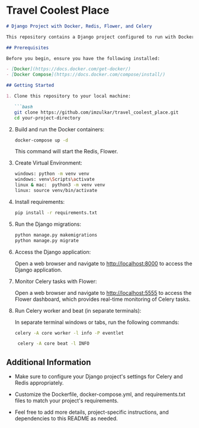 # Travel Coolest Place

```markdown
# Django Project with Docker, Redis, Flower, and Celery

This repository contains a Django project configured to run with Docker containers for the application, Redis, Flower (Celery monitoring), and Celery workers and beat.

## Prerequisites

Before you begin, ensure you have the following installed:

- [Docker](https://docs.docker.com/get-docker/)
- [Docker Compose](https://docs.docker.com/compose/install/)

## Getting Started

1. Clone this repository to your local machine:

   ```bash
   git clone https://github.com/imzulkar/travel_coolest_place.git
   cd your-project-directory
   ```

2. Build and run the Docker containers:

   ```bash
   docker-compose up -d
   ```

   This command will start the  Redis, Flower.
3. Create Virtual Environment:

   ```bash
   windows: python -m venv venv
   windows: venv\Scripts\activate
   linux & mac:  python3 -m venv venv
   linux: source venv/bin/activate
   ```
4. Install requirements:

   ```bash
   pip install -r requirements.txt
   ```
5. Run the Django migrations:

   ```bash
   python manage.py makemigrations
   python manage.py migrate
   ```

6. Access the Django application:

   Open a web browser and navigate to [http://localhost:8000](http://localhost:8000) to access the Django application.

7. Monitor Celery tasks with Flower:

   Open a web browser and navigate to [http://localhost:5555](http://localhost:5555) to access the Flower dashboard, which provides real-time monitoring of Celery tasks.

8. Run Celery worker and beat (in separate terminals):

   In separate terminal windows or tabs, run the following commands:

   ```bash
   celery -A core worker -l info -P eventlet
   ```

   ```bash
    celery -A core beat -l INFO          
   ```


## Additional Information

- Make sure to configure your Django project's settings for Celery and Redis appropriately.

- Customize the Dockerfile, docker-compose.yml, and requirements.txt files to match your project's requirements.

- Feel free to add more details, project-specific instructions, and dependencies to this README as needed.

